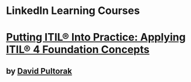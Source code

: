 # LinkedIn Learning Courses

# [Putting ITIL® Into Practice: Applying ITIL® 4 Foundation Concepts](https://www.linkedin.com/learning/putting-itil-into-practice-applying-itil-4-foundation-concepts/itil-4-in-the-real-world?autoplay=true)
## by [David Pultorak](https://www.linkedin.com/in/davidpultorak)
